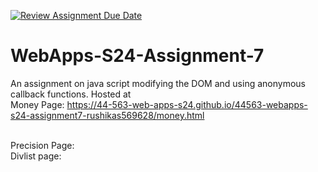 [![Review Assignment Due Date](https://classroom.github.com/assets/deadline-readme-button-24ddc0f5d75046c5622901739e7c5dd533143b0c8e959d652212380cedb1ea36.svg)](https://classroom.github.com/a/cdqffI9o)
# WebApps-S24-Assignment-7
An assignment on java script modifying the DOM and using anonymous callback functions.
Hosted at 
<br>
Money Page: <https://44-563-web-apps-s24.github.io/44563-webapps-s24-assignment7-rushikas569628/money.html>

<br>
Precision Page:<https://44-563-web-apps-s24.github.io/44563-webapps-s24-assignment7-rushikas569628/precision.html>

<br>
Divlist page:<https://44-563-web-apps-s24.github.io/44563-webapps-s24-assignment7-rushikas569628/divlist.html>